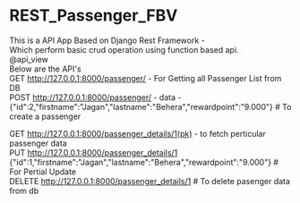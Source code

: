 # REST_Passenger_FBV
This is a API App Based on Django Rest Framework -  
Which perform basic crud operation using function based api.  
@api_view   
Below are the API's   
GET http://127.0.0.1:8000/passenger/ - For Getting all Passenger List from DB  
POST http://127.0.0.1:8000/passenger/ - data - {"id":2,"firstname":"Jagan","lastname":"Behera","rewardpoint":"9.000"}  # To create a passenger  
  
GET http://127.0.0.1:8000/passenger_details/1(pk) - to fetch perticular passenger data  
PUT http://127.0.0.1:8000/passenger_details/1     {"id":1,"firstname":"Jagan","lastname":"Behera","rewardpoint":"9.000"} # For Pertial Update  
DELETE http://127.0.0.1:8000/passenger_details/1 # To delete pasenger data from db   
